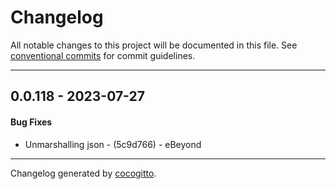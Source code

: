 # Changelog
All notable changes to this project will be documented in this file. See [conventional commits](https://www.conventionalcommits.org/) for commit guidelines.

- - -
## 0.0.118 - 2023-07-27
#### Bug Fixes
- Unmarshalling json - (5c9d766) - eBeyond

- - -

Changelog generated by [cocogitto](https://github.com/cocogitto/cocogitto).